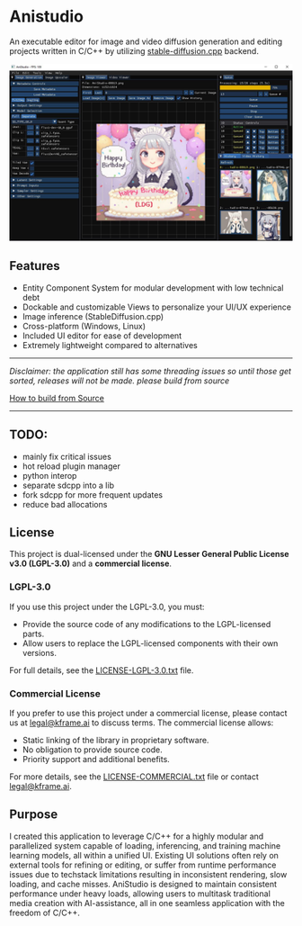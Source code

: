 # Anistudio
An executable editor for image and video diffusion generation and editing projects written in C/C++ by utilizing [stable-diffusion.cpp](https://github.com/leejet/stable-diffusion.cpp) backend.

![Preview](assets/Preview.JPG)

## Features
- Entity Component System for modular development with low technical debt
- Dockable and customizable Views to personalize your UI/UX experience
- Image inference (StableDiffusion.cpp)
- Cross-platform (Windows, Linux)
- Included UI editor for ease of development
- Extremely lightweight compared to alternatives

---
*Disclaimer: the application still has some threading issues so until those get sorted, releases will not be made. please build from source*

[How to build from Source](docs/Installation.md)

---

## TODO:
- mainly fix critical issues
- hot reload plugin manager
- python interop
- separate sdcpp into a lib
- fork sdcpp for more frequent updates
- reduce bad allocations

## License

This project is dual-licensed under the **GNU Lesser General Public License v3.0 (LGPL-3.0)** and a **commercial license**.

### LGPL-3.0
If you use this project under the LGPL-3.0, you must:
- Provide the source code of any modifications to the LGPL-licensed parts.
- Allow users to replace the LGPL-licensed components with their own versions.

For full details, see the [LICENSE-LGPL-3.0.txt](LICENSE-LGPL-3.0.txt) file.

### Commercial License
If you prefer to use this project under a commercial license, please contact us at legal@kframe.ai to discuss terms. The commercial license allows:
- Static linking of the library in proprietary software.
- No obligation to provide source code.
- Priority support and additional benefits.

For more details, see the [LICENSE-COMMERCIAL.txt](LICENSE-COMMERCIAL.txt) file or contact legal@kframe.ai.


## Purpose
I created this application to leverage C/C++ for a highly modular and parallelized system capable of loading, inferencing, and training machine learning models, all within a unified UI. Existing UI solutions often rely on external tools for refining or editing, or suffer from runtime performance issues due to techstack limitations resulting in inconsistent rendering, slow loading, and cache misses. AniStudio is designed to maintain consistent performance under heavy loads, allowing users to multitask traditional media creation with AI-assistance, all in one seamless application with the freedom of C/C++.
